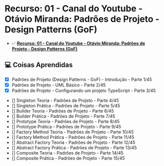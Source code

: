 # Recurso: 01 - Canal do Youtube - Otávio Miranda: Padrões de Projeto - Design Patterns (GoF)

- ✅ **[Recurso: 01 - Canal do Youtube - Otávio Miranda: Padrões de Projeto - Design Patterns (GoF)](https://www.youtube.com/playlist?list=PLbIBj8vQhvm0VY5YrMrafWaQY2EnJ3j8H)**

## 💻 Coisas Aprendidas

- [x] Padrões de Projeto (Design Patterns - GoF) - Introdução - Parte 1/45
- [x] Padrões de Projeto - UML Básico - Parte 2/45
- [x] Padrões de Projeto - Configurando um projeto TypeScript - Parte 3/45
- [] Singleton Teoria - Padrões de Projeto - Parte 4/45
- [] Singleton Prática - Padrões de Projeto - Parte 5/45
- [] Builder Teoria - Padrões de Projeto - Parte 6/45
- [] Builder Prática - Padrões de Projeto - Parte 7/45
- [] Prototype Teoria - Padrões de Projeto - Parte 8/45
- [] Prototype Prática - Padrões de Projeto - Parte 9/45
- [] Factory Method Teoria - Padrões de Projeto - Parte 10/45
- [] Factory Method Prática - Padrões de Projeto - Parte 11/45
- [] Abstract Factory Teoria - Padrões de Projeto - Parte 12/45
- [] Abstract Factory Prática - Padrões de Projeto - Parte 13/45
- [] Composite Teoria - Padrões de Projeto - Parte 14/45
- [] Composite Prática - Padrões de Projeto - Parte 15/45
